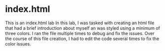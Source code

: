 # index.html
This is an index.html lab
In this lab, I was tasked with creating an html file that had a brief introduction about myself an was styled using a minimum of three colors. I ran the file multiple times to debug and fix the issues. Over the course of this file creation, I had to edit the code several times to fix the color issues. 
